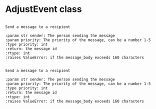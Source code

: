 # AdjustEvent class

```{py:function} setRevenue(amount, currency)

Send a message to a recipient

:param str sender: The person sending the message
:param priority: The priority of the message, can be a number 1-5
:type priority: int
:return: the message id
:rtype: int
:raises ValueError: if the message_body exceeds 160 characters
```

```{py:function} send_message(sender, priority)

Send a message to a recipient

:param str sender: The person sending the message
:param priority: The priority of the message, can be a number 1-5
:type priority: int
:return: the message id
:rtype: int
:raises ValueError: if the message_body exceeds 160 characters
```

```{include} /fragments/unity/snippets/setloglevel.md
```

